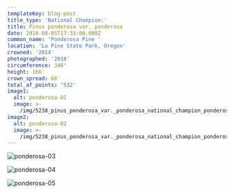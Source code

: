 ```yaml
---
templateKey: blog-post
title_type: 'National Champion:'
title: Pinus ponderosa var. ponderosa
date: 2018-08-05T17:33:00.000Z
common_name: 'Ponderosa Pine '
location: 'La Pine State Park, Oregon'
crowned: '2014'
photographed: '2018'
circumference: 348"
height: 166'
crown_spread: 68'
total_af_points: '532'
image1:
  alt: ponderosa-01
  image: >-
    /img/5238_pinus_ponderosa_var._ponderosa_national_champion_ponderosa_pine_la_pine_state_park_oregon_8-4-2018_american_forests_brian_kelley_full.jpg
image2:
  alt: ponderosa-02
  image: >-
    /img/5238_pinus_ponderosa_var._ponderosa_national_champion_ponderosa_pine_la_pine_state_park_oregon_8-4-2018_american_forests_brian_kelley_base.jpg
---
```

![ponderosa-03](/img/5238_pinus_ponderosa_var._ponderosa_national_champion_ponderosa_pine_la_pine_state_park_oregon_8-4-2018_american_forests_brian_kelley_scale.jpg)

![ponderosa-04](/img/5238_pinus_ponderosa_var._ponderosa_national_champion_ponderosa_pine_la_pine_state_park_oregon_8-4-2018_american_forests_brian_kelley_cone.jpg)

![ponderosa-05](/img/5238_pinus_ponderosa_var._ponderosa_national_champion_ponderosa_pine_la_pine_state_park_oregon_8-4-2018_american_forests_brian_kelley_needle.jpg)
